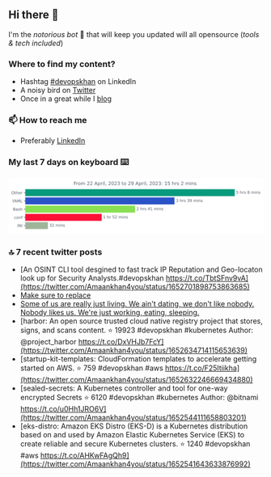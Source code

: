 <!--- [![Hits](https://hits.seeyoufarm.com/api/count/incr/badge.svg?url=https%3A%2F%2Fgithub.com%2Fakhan4u%2Fhit-counter&count_bg=%2379C83D&title_bg=%23555555&icon=&icon_color=%23E7E7E7&title=visits&edge_flat=false)](https://hits.seeyoufarm.com) --->

## Hi there 👋

I'm the _notorious bot_ 🤣 that will keep you updated will all opensource (_tools & tech included_) 

### Where to find my content?

* Hashtag [#devopskhan](https://www.linkedin.com/feed/hashtag/devopskhan) on LinkedIn
* A noisy bird on [Twitter](https://twitter.com/Amaankhan4you)
* Once in a great while I [blog](https://linuxparrot.netlify.app) 


### 📫 **How to reach me**

* Preferably [LinkedIn](https://www.linkedin.com/in/amaan-khan-linux-ninja)

### My last 7 days on keyboard ⌨️

<img src="https://github.com/akhan4u/akhan4u/blob/main/images/stat.svg" alt="Amaan's Wakatime Activity!"/>

### 🔝 7 recent twitter posts
<!-- DEVDOJO:START -->
- [An OSINT CLI tool desgined to fast track IP Reputation and Geo-locaton look up for Security Analysts.#devopskhan https://t.co/TbtSFnv9vA](https://twitter.com/Amaankhan4you/status/1652701898753863685)
- [Make sure to replace](https://twitter.com/Amaankhan4you/status/1652701900905537538)
- [Some of us are really just living. We ain&#39;t dating, we don&#39;t like nobody. Nobody likes us. We&#39;re just working, eating, sleeping.](https://twitter.com/Amaankhan4you/status/1652665564484206594)
- [harbor: An open source trusted cloud native registry project that stores, signs, and scans content.
⭐️ 19923
#devopskhan #kubernetes
Author: @project_harbor
https://t.co/DxVHJb7FcY](https://twitter.com/Amaankhan4you/status/1652634714115653639)
- [startup-kit-templates: CloudFormation templates to accelerate getting started on AWS.
⭐️ 759
#devopskhan #aws
https://t.co/F25Itiikha](https://twitter.com/Amaankhan4you/status/1652632246669434880)
- [sealed-secrets: A Kubernetes controller and tool for one-way encrypted Secrets
⭐️ 6120
#devopskhan #kubernetes
Author: @bitnami
https://t.co/u0Hh1JRO6V](https://twitter.com/Amaankhan4you/status/1652544111658803201)
- [eks-distro: Amazon EKS Distro &lpar;EKS-D&rpar; is a Kubernetes distribution based on and used by Amazon Elastic Kubernetes Service &lpar;EKS&rpar; to create reliable and secure Kubernetes clusters.
⭐️ 1240
#devopskhan #aws
https://t.co/AHKwFAgQh9](https://twitter.com/Amaankhan4you/status/1652541643633876992)
<!-- DEVDOJO:END -->

<!-- ![Amaan's GitHub stats](https://github-readme-stats.vercel.app/api?username=akhan4u&count_private=true&show_icons=true&hide=contribs) -->

